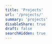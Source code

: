 ```yaml
---
title: 'Projects'
url: '/projects/'
summary: 'projects'
disableShare: true
draft: false
searchHidden: true
---
```


<!-- <p>
   Over the course of my career, I've contributed to open-source projects
   like Go, Python, LLVM, Clang, Chromium, XLA and many smaller ones. This page
   is not about those contributions, however.
</p>
<p>
   It's a showcase of projects I initiated myself and have written the vast
   majority of the code for; there are very few exceptions here - projects I
   either started together with another person, or didn't initiate but currently
   maintain - these are explicitly called out in the list.
</p>
<p>This list only includes projects above a certain size; for a more
   complete directory, please see <a href="https://github.com/eliben?tab=repositories">the list of all my public repositories</a>.
</p>
<br>
<table class="table">
   <tbody>
      <tr>
         <td class="piccol">
            <img src="https://eli.thegreenplace.net/images/pages/the-c-programming-language.png">
         </td>
         <td class="textcol">
            <p>
               <b ><a href="https://github.com/eliben/pycparser">pycparser</a> - a complete C99 parser</b>
               <img class="inline-image" src="https://eli.thegreenplace.net/images/pages/py.svg"  alt="Python">
            </p>
            <p><a href="https://eli.thegreenplace.net/2008/11/15/pycparser-v10-is-out">Originally released in 2008</a>,
               pycparser is now the most commonly used Python parser for the C
               programming language. It's used in <a href="https://cffi.readthedocs.io/en/stable/index.html">CFFI</a>,
               and through it in other prominent Python projects like
               <a href="https://cryptography.io/en/latest/">pycryptography</a>. The
               following are some additional uses of pycparser, taken from real user
               reports:
            </p>
            <ul>
               <li>C code obfuscator</li>
               <li>Front-end for various specialized C compilers</li>
               <li>Static code checker</li>
               <li>Automatic unit-test discovery</li>
               <li>Adding specialized extensions to the C programming language</li>
            </ul>
            <p></p>
            <p>
               pycparser's input is pre-processed C source code, and its output is
               an AST data structure. It also comes with a code generator that emits
               C back from the parsed AST.
            </p>
            <p></p>
         </td>
      </tr>
   </tbody>
</table> -->
